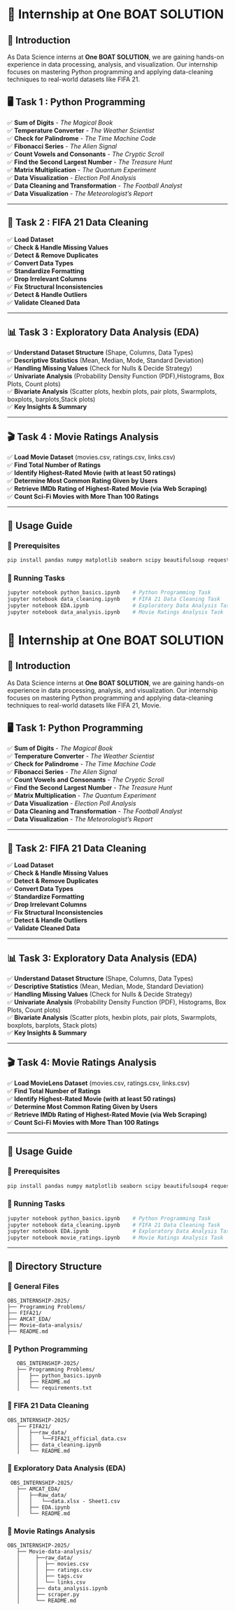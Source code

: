 # 🎯 Internship at One BOAT SOLUTION

## 🌟 Introduction

As Data Science interns at **One BOAT SOLUTION**, we are gaining hands-on experience in data processing, analysis, and visualization. Our internship focuses on mastering Python programming and applying data-cleaning techniques to real-world datasets like FIFA 21.

## 🖥️ Task 1 : Python Programming

✅ **Sum of Digits** - _The Magical Book_  
✅ **Temperature Converter** - _The Weather Scientist_  
✅ **Check for Palindrome** - _The Time Machine Code_  
✅ **Fibonacci Series** - _The Alien Signal_  
✅ **Count Vowels and Consonants** - _The Cryptic Scroll_  
✅ **Find the Second Largest Number** - _The Treasure Hunt_  
✅ **Matrix Multiplication** - _The Quantum Experiment_  
✅ **Data Visualization** - _Election Poll Analysis_  
✅ **Data Cleaning and Transformation** - _The Football Analyst_  
✅ **Data Visualization** - _The Meteorologist’s Report_

---

## 🧹 Task 2 : FIFA 21 Data Cleaning

✅ **Load Dataset**  
✅ **Check & Handle Missing Values**  
✅ **Detect & Remove Duplicates**  
✅ **Convert Data Types**  
✅ **Standardize Formatting**  
✅ **Drop Irrelevant Columns**  
✅ **Fix Structural Inconsistencies**  
✅ **Detect & Handle Outliers**  
✅ **Validate Cleaned Data**

---

## 📊 Task 3 : Exploratory Data Analysis (EDA)

✅ **Understand Dataset Structure** (Shape, Columns, Data Types)  
✅ **Descriptive Statistics** (Mean, Median, Mode, Standard Deviation)  
✅ **Handling Missing Values** (Check for Nulls & Decide Strategy)  
✅ **Univariate Analysis** (Probability Density Function (PDF),Histograms, Box Plots, Count plots)  
✅ **Bivariate Analysis** (Scatter plots, hexbin plots, pair plots, Swarmplots, boxplots, barplots,Stack plots)  
✅ **Key Insights & Summary**

---

## 🎬 Task 4 : Movie Ratings Analysis

✅ **Load Movie Dataset** (movies.csv, ratings.csv, links.csv)  
✅ **Find Total Number of Ratings**  
✅ **Identify Highest-Rated Movie (with at least 50 ratings)**  
✅ **Determine Most Common Rating Given by Users**  
✅ **Retrieve IMDb Rating of Highest-Rated Movie (via Web Scraping)**  
✅ **Count Sci-Fi Movies with More Than 100 Ratings**

---

## 🚀 Usage Guide

### 📌 Prerequisites

```bash
pip install pandas numpy matplotlib seaborn scipy beautifulsoup requests
```

### 📌 Running Tasks

```bash
jupyter notebook python_basics.ipynb    # Python Programming Task
jupyter notebook data_cleaning.ipynb    # FIFA 21 Data Cleaning Task
jupyter notebook EDA.ipynb              # Exploratory Data Analysis Task
jupyter notebook data_analysis.ipynb    # Movie Ratings Analysis Task
```

# 🎯 Internship at One BOAT SOLUTION

## 🌟 Introduction

As Data Science interns at **One BOAT SOLUTION**, we are gaining hands-on experience in data processing, analysis, and visualization. Our internship focuses on mastering Python programming and applying data-cleaning techniques to real-world datasets like FIFA 21, Movie.

## 🖥️ Task 1: Python Programming

✅ **Sum of Digits** - _The Magical Book_  
✅ **Temperature Converter** - _The Weather Scientist_  
✅ **Check for Palindrome** - _The Time Machine Code_  
✅ **Fibonacci Series** - _The Alien Signal_  
✅ **Count Vowels and Consonants** - _The Cryptic Scroll_  
✅ **Find the Second Largest Number** - _The Treasure Hunt_  
✅ **Matrix Multiplication** - _The Quantum Experiment_  
✅ **Data Visualization** - _Election Poll Analysis_  
✅ **Data Cleaning and Transformation** - _The Football Analyst_  
✅ **Data Visualization** - _The Meteorologist’s Report_

---

## 🧹 Task 2: FIFA 21 Data Cleaning

✅ **Load Dataset**  
✅ **Check & Handle Missing Values**  
✅ **Detect & Remove Duplicates**  
✅ **Convert Data Types**  
✅ **Standardize Formatting**  
✅ **Drop Irrelevant Columns**  
✅ **Fix Structural Inconsistencies**  
✅ **Detect & Handle Outliers**  
✅ **Validate Cleaned Data**

---

## 📊 Task 3: Exploratory Data Analysis (EDA)

✅ **Understand Dataset Structure** (Shape, Columns, Data Types)  
✅ **Descriptive Statistics** (Mean, Median, Mode, Standard Deviation)  
✅ **Handling Missing Values** (Check for Nulls & Decide Strategy)  
✅ **Univariate Analysis** (Probability Density Function (PDF), Histograms, Box Plots, Count plots)  
✅ **Bivariate Analysis** (Scatter plots, hexbin plots, pair plots, Swarmplots, boxplots, barplots, Stack plots)  
✅ **Key Insights & Summary**

---

## 🎬 Task 4: Movie Ratings Analysis

✅ **Load MovieLens Dataset** (movies.csv, ratings.csv, links.csv)  
✅ **Find Total Number of Ratings**  
✅ **Identify Highest-Rated Movie (with at least 50 ratings)**  
✅ **Determine Most Common Rating Given by Users**  
✅ **Retrieve IMDb Rating of Highest-Rated Movie (via Web Scraping)**  
✅ **Count Sci-Fi Movies with More Than 100 Ratings**

---

## 🚀 Usage Guide

### 📌 Prerequisites

```bash
pip install pandas numpy matplotlib seaborn scipy beautifulsoup4 requests
```

### 📌 Running Tasks

```bash
jupyter notebook python_basics.ipynb    # Python Programming Task
jupyter notebook data_cleaning.ipynb    # FIFA 21 Data Cleaning Task
jupyter notebook EDA.ipynb              # Exploratory Data Analysis Task
jupyter notebook movie_ratings.ipynb    # Movie Ratings Analysis Task
```

---

## 📂 Directory Structure

### 📁 **General Files**

```
OBS_INTERNSHIP-2025/
├── Programming Problems/
├── FIFA21/
├── AMCAT_EDA/
├── Movie-data-analysis/
├── README.md

```

### 📁 **Python Programming**

```
   OBS_INTERNSHIP-2025/
   ├── Programming Problems/
   │   ├── python_basics.ipynb
   │   ├── README.md
   │   └── requirements.txt
```

### 📁 **FIFA 21 Data Cleaning**

```
OBS_INTERNSHIP-2025/
   ├── FIFA21/
   │   ├──raw_data/
   │   │   └──FIFA21_official_data.csv
   │   ├── data_cleaning.ipynb
   │   └── README.md
```

### 📁 **Exploratory Data Analysis (EDA)**

```
 OBS_INTERNSHIP-2025/
   ├── AMCAT_EDA/
   │   ├──Raw_data/
   │   │   └──data.xlsx - Sheet1.csv
   │   ├── EDA.ipynb
   │   └── README.md
```

### 📁 **Movie Ratings Analysis**

```
OBS_INTERNSHIP-2025/
   ├── Movie-data-analysis/
   │     ├──raw_data/
   │     │  ├── movies.csv
   │     │  ├── ratings.csv
   │     │  ├── tags.csv
   │     │  └── links.csv
   │     ├── data_analysis.ipynb
   │     ├── scraper.py
   │     └── README.md
```
